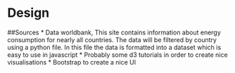 # Design

##Sources
    * Data worldbank, This site contains information about energy consumption for nearly all countries.
    The data will be filtered by country using a python file. In this file the data is formatted into a dataset
    which is easy to use in javascript
    * Probably some d3 tutorials in order to create nice visualisations
    * Bootstrap to create a nice UI 
